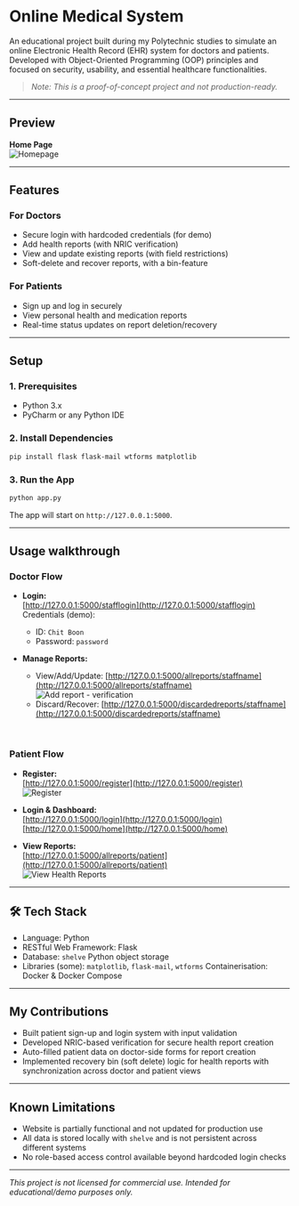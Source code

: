 # Online Medical System

An educational project built during my Polytechnic studies to simulate an online Electronic Health Record (EHR) system for doctors and patients. Developed with Object-Oriented Programming (OOP) principles and focused on security, usability, and essential healthcare functionalities.

> *Note: This is a proof-of-concept project and not production-ready.*

---

## Preview

**Home Page**  
![Homepage](https://github.com/user-attachments/assets/4711c48d-f7f9-4814-91b9-1ad240b5dda8)

---

## Features

### For Doctors
- Secure login with hardcoded credentials (for demo)
- Add health reports (with NRIC verification)
- View and update existing reports (with field restrictions)
- Soft-delete and recover reports, with a bin-feature

### For Patients
- Sign up and log in securely
- View personal health and medication reports
- Real-time status updates on report deletion/recovery

---

## Setup

### 1. Prerequisites
- Python 3.x
- PyCharm or any Python IDE

### 2. Install Dependencies

```bash
pip install flask flask-mail wtforms matplotlib
```

### 3. Run the App
```bash
python app.py
```

The app will start on `http://127.0.0.1:5000`.

---

## Usage walkthrough

### Doctor Flow

- **Login:**  
  [http://127.0.0.1:5000/stafflogin](http://127.0.0.1:5000/stafflogin)  
  Credentials (demo):  
  - ID: `Chit Boon`  
  - Password: `password`

- **Manage Reports:**  
  - View/Add/Update: [http://127.0.0.1:5000/allreports/staffname](http://127.0.0.1:5000/allreports/staffname)  
    ![Add report - verification](https://github.com/user-attachments/assets/00b222b9-950f-43e8-88c5-c7f0550a8dbc)  
  - Discard/Recover: [http://127.0.0.1:5000/discardedreports/staffname](http://127.0.0.1:5000/discardedreports/staffname)

<br>

### Patient Flow

- **Register:**  
  [http://127.0.0.1:5000/register](http://127.0.0.1:5000/register)  
  ![Register](https://github.com/user-attachments/assets/bdbdc7ee-9928-4fb9-89c2-d09312496327)

- **Login & Dashboard:**  
  [http://127.0.0.1:5000/login](http://127.0.0.1:5000/login)  
  [http://127.0.0.1:5000/home](http://127.0.0.1:5000/home)

- **View Reports:**  
  [http://127.0.0.1:5000/allreports/patient](http://127.0.0.1:5000/allreports/patient)  
  ![View Health Reports](https://github.com/user-attachments/assets/3330b79f-c956-44c6-8794-262e96810dc3)

---

## 🛠 Tech Stack

- Language: Python 
- RESTful Web Framework: Flask
- Database: `shelve` Python object storage
- Libraries (some): `matplotlib`, `flask-mail`, `wtforms` 
Containerisation: Docker & Docker Compose

---

## My Contributions

- Built patient sign-up and login system with input validation
- Developed NRIC-based verification for secure health report creation
- Auto-filled patient data on doctor-side forms for report creation
- Implemented recovery bin (soft delete) logic for health reports with synchronization across doctor and patient views

---

## Known Limitations

- Website is partially functional and not updated for production use
- All data is stored locally with `shelve` and is not persistent across different systems
- No role-based access control available beyond hardcoded login checks

---

*This project is not licensed for commercial use. Intended for educational/demo purposes only.*
